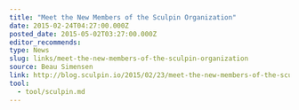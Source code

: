 ```yaml
---
title: "Meet the New Members of the Sculpin Organization"
date: 2015-02-24T04:27:00.000Z
posted_date: 2015-05-02T03:27:00.000Z
editor_recommends:
type: News
slug: links/meet-the-new-members-of-the-sculpin-organization
source: Beau Simensen
link: http://blog.sculpin.io/2015/02/23/meet-the-new-members-of-the-sculpin-organization/
tool:
  - tool/sculpin.md
---
```

